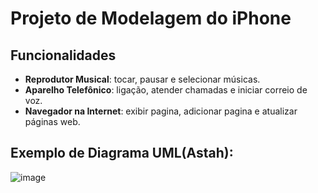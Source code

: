 # Projeto de Modelagem do iPhone

## Funcionalidades

- **Reprodutor Musical**: tocar, pausar e selecionar músicas.
- **Aparelho Telefônico**: ligação, atender chamadas e iniciar correio de voz.
- **Navegador na Internet**: exibir pagina, adicionar pagina e atualizar páginas web.

## Exemplo de Diagrama UML(Astah):

![image](https://github.com/user-attachments/assets/d43fbf3f-024c-429d-946a-8a3bb7191075)

